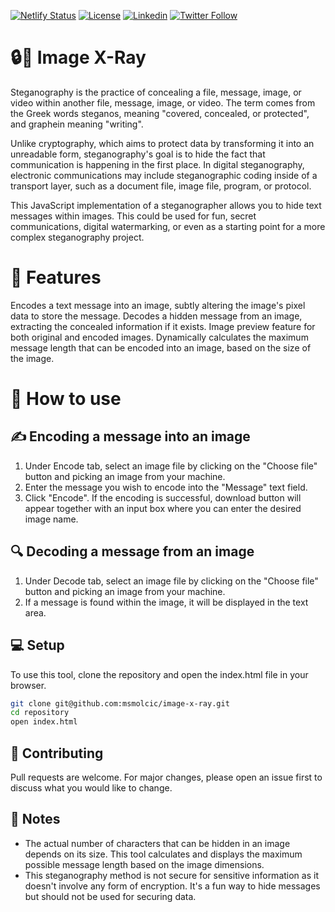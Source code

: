 [![Netlify Status](https://api.netlify.com/api/v1/badges/36fd7c40-b676-4143-a35a-0a199f81728c/deploy-status)](https://app.netlify.com/sites/image-x-ray/deploys)
[![License](https://img.shields.io/badge/license-MIT-green)](https://github.com/YourGithubUsername/YourRepositoryName/blob/main/LICENSE)
[![Linkedin](https://img.shields.io/badge/-LinkedIn-blue?style=flat-square&logo=Linkedin&logoColor=white&link=https://www.linkedin.com/in/yourusername)](https://www.linkedin.com/in/msmolcic/)
[![Twitter Follow](https://img.shields.io/twitter/follow/MarioSmolcic?style=social)](https://twitter.com/MarioSmolcic)

# 🔒🎨 Image X-Ray
Steganography is the practice of concealing a file, message, image, or video within another file, message, image, or video. The term comes from the Greek words steganos, meaning "covered, concealed, or protected", and graphein meaning "writing".

Unlike cryptography, which aims to protect data by transforming it into an unreadable form, steganography's goal is to hide the fact that communication is happening in the first place. In digital steganography, electronic communications may include steganographic coding inside of a transport layer, such as a document file, image file, program, or protocol.

This JavaScript implementation of a steganographer allows you to hide text messages within images. This could be used for fun, secret communications, digital watermarking, or even as a starting point for a more complex steganography project.

# 🌟 Features
Encodes a text message into an image, subtly altering the image's pixel data to store the message.
Decodes a hidden message from an image, extracting the concealed information if it exists.
Image preview feature for both original and encoded images.
Dynamically calculates the maximum message length that can be encoded into an image, based on the size of the image.

# 🔧 How to use
## ✍️ Encoding a message into an image
<ol>
  <li>Under Encode tab, select an image file by clicking on the "Choose file" button and picking an image from your machine.</li>
  <li>Enter the message you wish to encode into the "Message" text field.</li>
  <li>Click "Encode". If the encoding is successful, download button will appear together with an input box where you can enter the desired image name.</li>
</ol>

## 🔍 Decoding a message from an image
<ol>
  <li>Under Decode tab, select an image file by clicking on the "Choose file" button and picking an image from your machine.</li>
  <li>If a message is found within the image, it will be displayed in the text area.</li>
</ol>

## 💻 Setup
To use this tool, clone the repository and open the index.html file in your browser.

```bash
git clone git@github.com:msmolcic/image-x-ray.git
cd repository
open index.html
```

## 🤝 Contributing
Pull requests are welcome. For major changes, please open an issue first to discuss what you would like to change.

## 📝 Notes
* The actual number of characters that can be hidden in an image depends on its size. This tool calculates and displays the maximum possible message length based on the image dimensions.
* This steganography method is not secure for sensitive information as it doesn't involve any form of encryption. It's a fun way to hide messages but should not be used for securing data.